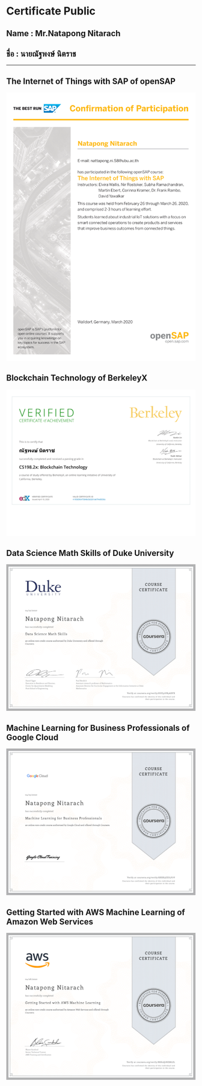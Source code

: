 # Certificate Public 
## Name : Mr.Natapong Nitarach
## ชื่อ : นายณัฐพงษ์ นิตราช
-------------------------------------------------------------------------------------------------------------------------------------
## The Internet of Things with SAP of openSAP
<p align="center"><img src="https://raw.githubusercontent.com/natnaov8/Certificate_NatapongNitarach/master/Certificate/png/iot4_ConfirmationOfParticipation-1.png"></p>

## Blockchain Technology of BerkeleyX
<p align="center"><img src="https://raw.githubusercontent.com/natnaov8/Certificate_NatapongNitarach/master/Certificate/png/BerkeleyX%20CS198.2x%20Certificate%20_%20edX-1.png"></p>

## Data Science Math Skills of Duke University
<p align="center"><img src="https://raw.githubusercontent.com/natnaov8/Certificate_NatapongNitarach/master/Certificate/png/Coursera%20GUZ37UR5ADFX-1.png"></p>

## Machine Learning for Business Professionals of Google Cloud
<p align="center"><img src="https://raw.githubusercontent.com/natnaov8/Certificate_NatapongNitarach/master/Certificate/png/Coursera%20KXXX5EEU5V7V-1.png"></p>

## Getting Started with AWS Machine Learning of Amazon Web Services
<p align="center"><img src="https://raw.githubusercontent.com/natnaov8/Certificate_NatapongNitarach/master/Certificate/png/Coursera%20RKK2Q7NZMLZL-1.png"></p>
